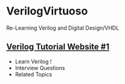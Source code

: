 # VerilogVirtuoso
Re-Learning Verilog and Digital Design/VHDL

## [Verilog Tutorial Website #1](https://www.chipverify.com/tutorials/verilog)
- Learn Verilog !
- Interview Questions
- Related Topics 
